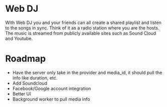 Web DJ
======

With Web DJ you and your friends can all create a shared playlist and listen to the songs in sync. Think of it as a radio station where you are the hosts. The music is streamed from publicly available sites such as Sound Cloud and Youtube.

Roadmap
=======

- Have the server only take in the provider and media_id, it should pull the info like duration, etc.
- Add Soundcloud
- Facebook/Google account integration
- Better UI
- Background worker to pull media info
